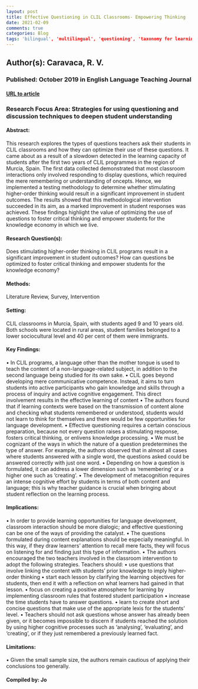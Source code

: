 ```yaml
---
layout: post
title: Effective Questioning in CLIL Classrooms- Empowering Thinking
date: 2021-02-09
comments: true
categories: Blog
tags: 'bilingual', 'multilingual', 'questioning', 'taxonomy for learning', 'content', 'language', 'knowledge construction'
---
```


## Author(s): Caravaca, R. V.

### Published: October 2019 in English Language Teaching Journal

#### [URL to article](https://eds-b-ebscohost-com.proxy.uchicago.edu/eds/detail/detail?vid=2&sid=a7899819-5c59-4045-ac7e-646cc0434174%40sessionmgr103&bdata=JnNpdGU9ZWRzLWxpdmUmc2NvcGU9c2l0ZQ%3d%3d#AN=edselc.2-52.0-85079685957&db=edselc)

### Research Focus Area: Strategies for using questioning and discussion techniques to deepen student understanding

#### Abstract:
This research explores the types of questions teachers ask their students in CLIL classrooms and how they can optimize their use of these questions. It came about as a result of a slowdown detected in the learning capacity of students after the first two years of CLIL programmes in the region of Murcia, Spain. The first data collected demonstrated that most classroom interactions only involved responding to display questions, which required the mere remembering or understanding of  oncepts. Hence, we implemented a testing methodology to determine whether stimulating higher-order thinking would result in a significant improvement in student outcomes. The results showed that this methodological intervention succeeded in its aim, as a marked improvement in student  responses was achieved. These findings highlight the value of optimizing the use of questions to foster critical thinking and empower students for the knowledge economy in which we live.


#### Research Question(s):
Does stimulating higher-order thinking in CLIL programs result in a significant improvement in student outcomes? How can questions be optimized to foster critical thinking and empower students for the knowledge economy?


#### Methods:
Literature Review, Survey, Intervention


#### Setting:
CLIL classrooms in Murcia, Spain, with students aged 9 and 10 years old. Both schools were located in rural areas, student families belonged to a lower sociocultural level and 40 per cent of them were immigrants. 


#### Key Findings:
• In CLIL programs, a language other than the mother tongue is used to teach the content of a non-language-related subject, in addition to the second language being studied for its own sake. • CLIL goes beyond developing mere communicative competence. Instead, it aims to turn students into active participants who gain knowledge and skills through a process of inquiry and active cognitive engagement. This direct involvement results in the effective learning of content • The authors found that if learning contexts were based on the transmission of content alone and checking what students remembered or understood, students would not learn to think for themselves and there would be few opportunities for language development. • Effective questioning requires a certain conscious preparation, because not every question raises a stimulating response, fosters critical thinking, or enlivens knowledge processing. • We must be cognizant of the ways in which the nature of a question predetermines the type of answer. For example, the authors observed that in almost all cases where students answered with a single word, the questions asked could be answered correctly with just one word. • Depending on how a question is formulated, it can address a lower dimension such as ‘remembering’ or a higher one such as ‘creating’. • The development of metacognition requires an intense cognitive effort by students in terms of both content and language; this is why teacher guidance is crucial when bringing about student reflection on the learning process. 


#### Implications:
• In order to provide learning opportunities for language development, classroom interaction should be more dialogic; and effective questioning can be one of the ways of providing the catalyst. • The questions formulated during content explanations should be especially meaningful. In this way, if they draw learners’ attention to recall mere facts, they will focus on listening for and finding just this type of information. • The authors encouraged the two teachers involved in the classroom intervention to adopt the following strategies. Teachers should: • use questions that involve linking the content with students’ prior knowledge to imply higher-order thinking • start each lesson by clarifying the learning objectives for students, then end it with a reflection on what learners had gained in that lesson.  • focus on creating a positive atmosphere for learning by implementing classroom rules that fostered student participation • increase the time students have to answer questions.  • learn to create short and concise questions that make use of the appropriate lexis for the students’ level. • Teachers should not ask questions whose answer has already been given, or it becomes impossible to discern if students reached the solution by using higher cognitive processes such as ‘analysing’, ‘evaluating’, and ‘creating’, or if they just remembered a previously learned fact. 


#### Limitations:
• Given the small sample size, the authors remain cautious of applying their conclusions too generally.


#### Compiled by: Jo

